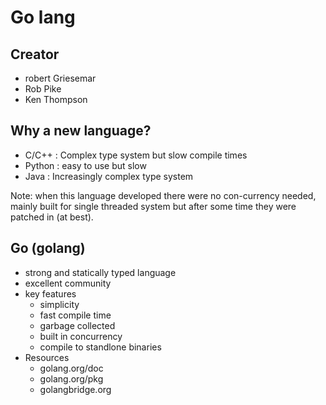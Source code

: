 # Go lang

## Creator
- robert Griesemar 
- Rob Pike
- Ken Thompson

## Why a new language?
- C/C++ :  Complex type system but slow compile times
- Python : easy to use but slow
- Java : Increasingly complex type system

Note: when this language developed there were no con-currency needed, mainly built for single threaded system but after some time they were patched in (at best).

## Go (golang)
- strong and statically typed language
- excellent community
- key features
    - simplicity
    - fast compile time
    - garbage collected
    - built in concurrency
    - compile to standlone binaries
- Resources
    - golang.org/doc
    - golang.org/pkg
    - golangbridge.org 

